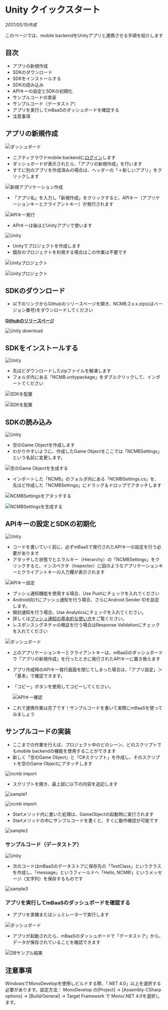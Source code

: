 # Unity クイックスタート
_2017/05/15作成_

このページでは、mobile backendをUnityアプリと連携させる手順を紹介します

## 目次
* アプリの新規作成
* SDKのダウンロード
* SDKをインストールする
* SDKの読み込み
* APIキーの設定とSDKの初期化
* サンプルコードの実装
 * サンプルコード（データストア）
 * アプリを実行してmBaaSのダッシュボードを確認する
* 注意事項

<div style="page-break-before:always"></div>

## アプリの新規作成

![ダッシュボード](/common_image/icon_dashboard.png)

* ニフティクラウドmobile backendに[ログイン](https://console.mb.cloud.nifty.com)します
* ダッシュボードが表示されたら、「アプリの新規作成」を行います
 * すでに別のアプリを作成済みの場合は、ヘッダーの「＋新しいアプリ」をクリックします

 ![新規アプリケーション作成](/common_image/create_app.png)

* 「アプリ名」を入力し「新規作成」をクリックすると、APIキー（アプリケーションキーとクライアントキー）が発行されます

 ![APIキー発行](/common_image/create_app2.png)

* APIキーは後ほどUnityアプリで使います

<div style="page-break-before:always"></div>

![Unity](/common_image/icon_unity.png)

* Unityでプロジェクトを作成します
 * 既存のプロジェクトを利用する場合はこの作業は不要です

 ![Unityプロジェクト](/quickstart_unity/image/new_unityproject.png)

 ![Unityプロジェクト](/quickstart_unity/image/unity_project.png)

<div style="page-break-before:always"></div>

## SDKのダウンロード

* 以下のリンクからGithubのリリースページを開き、NCMB.2.x.x.zip(xはバージョン番号)をダウンロードしてください

 [__Githubのリリースページ__](https://github.com/NIFTYCloud-mbaas/ncmb_unity/releases)

 ![Unity download](/quickstart_unity/image/sdk_download.png)

## SDKをインストールする

![Unity](/common_image/icon_unity.png)

* 先ほどダウンロードしたzipファイルを解凍します
* フォルダ内にある「NCMB.unitypackage」をダブルクリックして、インポートてください

<div style="page-break-before:always"></div>

 ![SDKを配置](/quickstart_unity/image/import.png)

 ![SDKを配置](/quickstart_unity/image/import_done.png)

 <div style="page-break-before:always"></div>

## SDKの読み込み

![Unity](/common_image/icon_unity.png)

* 空のGame Objectを作成します
 * わかりやすいように、作成したGame Objectをここでは「NCMBSettings」という名前に変更します。

 ![空のGame Objectを生成する](/quickstart_unity/image/create_empty.png)

<div style="page-break-before:always"></div>

* インポートした「NCMB」のフォルダ内にある「NCMBSettings.cs」を、先ほど作成した「NCMBSettings」にドラッグ＆ドロップでアタッチします

 ![NCMBSettingsをアタッチする](/quickstart_unity/image/attachNCMBSettings.png)

 ![NCMBSettingsを生成する](/quickstart_unity/image/create_ncmbsettings.png)

<div style="page-break-before:always"></div>

## APIキーの設定とSDKの初期化

![Unity](/common_image/icon_unity.png)

* コードを書いていく前に、必ずmBaaSで発行されたAPIキーの設定を行う必要があります
* アタッチした状態でヒエラルキー（Hierarchy）の「NCMBSettings」をクリックすると、インスペクタ（Inspector）に図のようなアプリケーションキーとクライアントキーの入力欄が表示されます

 ![APIキー設定](/quickstart_unity/image/key_setting.png)

- プッシュ通知機能を使用する場合、Use Pushにチェックを入れてください
 - Android向けにプッシュ通知を行う場合、さらにAndroid Sender IDを設定します。
 - 開封通知を行う場合、Use Analyticsにチェックを入れてください。
 - 詳しくは[プッシュ通知の基本的な使い方](/doc/current/push/basic_usage_unity.html)をご覧ください。
- レスポンスシグネチャの検証を行う場合はResponse Validationにチェックを入れてください

<div style="page-break-before:always"></div>

![ダッシュボード](/common_image/icon_dashboard.png)

* 上のアプリケーションキーとクライアントキーは、mBaaSのダッシュボードで「アプリの新規作成」を行ったときに発行されたAPIキーに置き換えます
 * アプリ作成時のAPIキー発行画面を閉じてしまった場合は、「アプリ設定」＞「基本」で確認できます。
 * 「コピー」ボタンを使用してコピーしてください。

   ![APIキー確認](/common_image/check_apikey.png)


* これで連携作業は完了です！サンプルコードを書いて実際にmBaaSを使ってみましょう

<div style="page-break-before:always"></div>

## サンプルコードの実装

* ここまでの作業を行えば、プロジェクト中のどのシーン、どのスクリプトでもmobile backendの機能を使用することができます
* 新しく「空のGame Object」と「C#スクリプト」を作成し、そのスクリプトを空のGame Objectにアタッチします

 ![ncmb import](/quickstart_unity/image/ncmb_test_object.png)

<div style="page-break-before:always"></div>

* スクリプトを開き、最上部に以下の内容を追記します

 ![sample1](/quickstart_unity/image/sample1.png)

 ![ncmb import](/quickstart_unity/image/import_ncmb.png)

* Startメソッド内に書いた処理は、GameObjectの起動時に実行されます
* Startメソッドの中にサンプルコードを書くと、すぐに動作確認が可能です

 ![sample2](/quickstart_unity/image/sample2.png)

<div style="page-break-before:always"></div>

### サンプルコード（データストア）

![Unity](/common_image/icon_unity.png)

* 次のコードはmBaaSのデータストアに保存先の「TestClass」というクラスを作成し、「message」というフィールドへ「Hello, NCMB!」というメッセージ（文字列）を保存するものです

 ![sample3](/quickstart_unity/image/sample3.png)

<div style="page-break-before:always"></div>

### アプリを実行してmBaaSのダッシュボードを確認する

* アプリを実機またはシュミレーターで実行します

![ダッシュボード](/common_image/icon_dashboard.png)

* アプリが起動されたら、mBaaSのダッシュボードで「データストア」から、データが保存されていることを確認できます

 ![DBサンプル結果](/common_image/dbdemo.png)

## 注意事項
WindowsでMonoDevelopを使用しビルドする際、「.NET 4.0」以上を選択する必要があります。設定方法： MonoDevelop の[Project] -> [Assembly-CSharp options] -> [Build/General] -> Target Framework で Mono/.NET 4.0を選択します。
